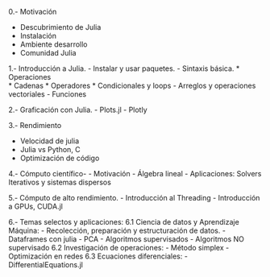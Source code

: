 0.- Motivación
- Descubrimiento de Julia
- Instalación
- Ambiente desarrollo
- Comunidad Julia
	
1.- Introducción a Julia.
	- Instalar y usar paquetes.
	- Sintaxis básica.
		* Operaciones		
		* Cadenas
		* Operadores
		* Condicionales y loops
	- Arreglos y operaciones vectoriales
	- Funciones

2.- Graficación con Julia.
	- Plots.jl
	- Plotly

3.- Rendimiento
- Velocidad de julia
- Julia vs Python, C
- Optimización de código

4.- Cómputo científico-
	- Motivación
	- Álgebra lineal
	- Aplicaciones: Solvers Iterativos y sistemas dispersos
	
5.- Cómputo de alto rendimiento.
	- Introducción al Threading
	- Introducción a GPUs, CUDA.jl

6.- Temas selectos y aplicaciones:
   6.1 Ciencia de datos y Aprendizaje Máquina:
          - Recolección, preparación y estructuración de datos.
          - Dataframes con julia
          - PCA
          - Algoritmos supervisados
	    - Algoritmos NO supervisado
  6.2 Investigación de operaciones:
           - Método simplex
           - Optimización en redes
  6.3 Ecuaciones diferenciales:
           - DifferentialEquations.jl
